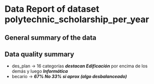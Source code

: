 # Data Report of dataset polytechnic_scholarship_per_year

## General summary of the data


## Data quality summary
* des_plan -> 16 categorías ***destacan Edificación*** por encima de los demás y luego ***Informática***
* becario -> ***67% No 33% si aprox (algo desbalanceado)***




